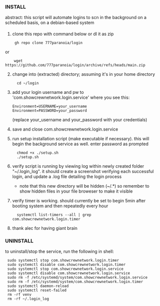 ### INSTALL ###

abstract:
this script will automate logins to scn in the background on a scheduled basis, on a debian-based system

####

1. clone this repo with command below or dl it as zip

        gh repo clone 777paranoia/login
   
or

        wget https://github.com/777paranoia/login/archive/refs/heads/main.zip

2. change into (extracted) directory; assuming it's in your home directory  

         cd ~/login

3. add your login username and pw to 'com.showcrewnetwork.login.service' where you see this:

       Environment=USERNAME=your_username
       Environment=PASSWORD=your_password

     (replace your_username and your_password with your credentials)

5. save and close com.showcrewnetwork.login.service 

6. run setup installation script (make executable if necessary). this will begin the background service as well. enter password as prompted

         chmod +x ./setup.sh
         ./setup.sh

7. verify script is running by viewing log within newly created folder "~/.login_log". it should create a screenshot verifying each successful login, and update a .log file detailing the login process
   * note that this new directory will be hidden (~/.*) so remember to show hidden files in your file broweser to make it visible

8. verify timer is working. should currently be set to begin 5min after booting system and then repeatedly every hour

         systemctl list-timers --all | grep com.showcrewnetwork.login.timer

9. thank alec for having giant brain 

### UNINSTALL ###

to uninstall/stop the service, run the following in shell:

     sudo systemctl stop com.showcrewnetwork.login.timer
     sudo systemctl disable com.showcrewnetwork.login.timer
     sudo systemctl stop com.showcrewnetwork.login.service
     sudo systemctl disable com.showcrewnetwork.login.service
     sudo rm -f /etc/systemd/system/com.showcrewnetwork.login.service
     sudo rm -f /etc/systemd/system/com.showcrewnetwork.login.timer
     sudo systemctl daemon-reload
     sudo systemctl reset-failed
     rm -rf venv
     rm -rf ~/.login_log
